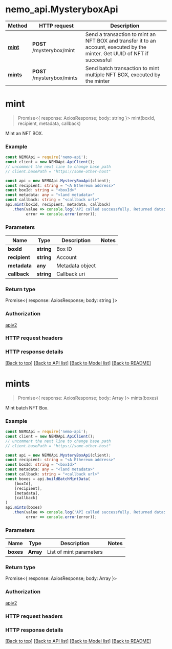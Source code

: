# nemo_api.MysteryboxApi

Method | HTTP request | Description
------------- | ------------- | -------------
[**mint**](MysteryboxApi.md#mint) | **POST** /mysterybox/mint | Send a transaction to mint an NFT BOX and transfer it to an account, executed by the minter. Get UUID of NFT if successful
[**mints**](MysteryboxApi.md#mints) | **POST** /mysterybox/mints | Send batch transaction to mint multiple NFT BOX, executed by the minter

# **mint**
> Promise<{ response: AxiosResponse; body: string }> mint(boxId, recipient, metadata, callback)

Mint an NFT BOX.

### Example

```typescript
const NEMOApi = require('nemo-api');
const client = new NEMOApi.ApiClient();
// uncomment the next line to change base path
// client.basePath = "https://some-other-host"

const api = new NEMOApi.MysteryBoxApi(client);
const recipient: string = "<A Ethereum address>"
const boxId: string = "<boxId>"
const metadata: any = "<land metadata>"
const callback: string = "<callback url>"
api.mint(boxId, recipient, metadata, callback)
   .then(value => console.log('API called successfully. Returned data: ', value.body),
         error => console.error(error));
```

### Parameters

Name | Type | Description  | Notes
------------- | ------------- | ------------- | -------------
 **boxId** | **string**| Box ID | 
 **recipient** | **string**| Account | 
 **metadata** | **any**| Metadata object | 
 **callback** | **string**| Callback uri | 

### Return type

Promise<{ response: AxiosResponse; body: string }>

### Authorization

[apiv2](./README.md#apiv2)

### HTTP request headers

### HTTP response details

[[Back to top]](#) [[Back to API list]](./README.md#documentation-for-api-endpoints) [[Back to Model list]](./README.md#documentation-for-models) [[Back to README]](./README.md)

# **mints**
> Promise<{ response: AxiosResponse; body: Array<any> }> mints(boxes)

Mint batch NFT Box.

### Example

```typescript
const NEMOApi = require('nemo-api');
const client = new NEMOApi.ApiClient();
// uncomment the next line to change base path
// client.basePath = "https://some-other-host"

const api = new NEMOApi.MysteryBoxApi(client);
const recipient: string = "<A Ethereum address>"
const boxId: string = "<boxId>"
const metadata: any = "<land metadata>"
const callback: string = "<callback url>"
const boxes = api.buildBatchMintData(
    [boxId],
    [recipient],
    [metadata],
    [callback]
)
api.mints(boxes)
   .then(value => console.log('API called successfully. Returned data: ', value.body),
         error => console.error(error));
```

### Parameters

Name | Type | Description  | Notes
------------- | ------------- | ------------- | -------------
 **boxes** | **Array<any>**| List of mint parameters | 

### Return type

Promise<{ response: AxiosResponse; body: Array<any> }>

### Authorization

[apiv2](./README.md#apiv2)

### HTTP request headers

### HTTP response details

[[Back to top]](#) [[Back to API list]](./README.md#documentation-for-api-endpoints) [[Back to Model list]](./README.md#documentation-for-models) [[Back to README]](./README.md)